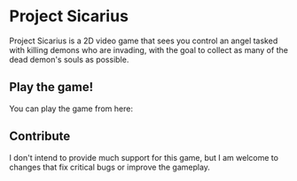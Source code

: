 # Project Sicarius

Project Sicarius is a 2D video game that sees you control an angel tasked with killing demons who are invading, with the goal to collect as many of the dead demon's souls as possible.

## Play the game!

You can play the game from here: 

## Contribute

I don't intend to provide much support for this game, but I am welcome to changes that fix critical bugs or improve the gameplay.